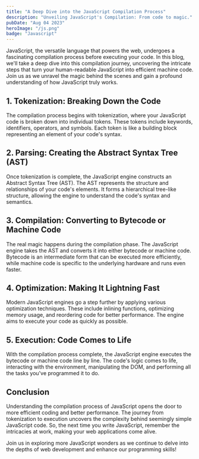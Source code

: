 ```yaml
---
title: "A Deep Dive into the JavaScript Compilation Process"
description: "Unveiling JavaScript's Compilation: From code to magic."
pubDate: "Aug 04 2023"
heroImage: "/js.png"
badge: "Javascript"
---
```



JavaScript, the versatile language that powers the web, undergoes a fascinating compilation process before executing your code. In this blog, we'll take a deep dive into this compilation journey, uncovering the intricate steps that turn your human-readable JavaScript into efficient machine code. Join us as we unravel the magic behind the scenes and gain a profound understanding of how JavaScript truly works.

## 1. Tokenization: Breaking Down the Code

The compilation process begins with tokenization, where your JavaScript code is broken down into individual tokens. These tokens include keywords, identifiers, operators, and symbols. Each token is like a building block representing an element of your code's syntax.

## 2. Parsing: Creating the Abstract Syntax Tree (AST)

Once tokenization is complete, the JavaScript engine constructs an Abstract Syntax Tree (AST). The AST represents the structure and relationships of your code's elements. It forms a hierarchical tree-like structure, allowing the engine to understand the code's syntax and semantics.

## 3. Compilation: Converting to Bytecode or Machine Code

The real magic happens during the compilation phase. The JavaScript engine takes the AST and converts it into either bytecode or machine code. Bytecode is an intermediate form that can be executed more efficiently, while machine code is specific to the underlying hardware and runs even faster.

## 4. Optimization: Making It Lightning Fast

Modern JavaScript engines go a step further by applying various optimization techniques. These include inlining functions, optimizing memory usage, and reordering code for better performance. The engine aims to execute your code as quickly as possible.

## 5. Execution: Code Comes to Life

With the compilation process complete, the JavaScript engine executes the bytecode or machine code line by line. The code's logic comes to life, interacting with the environment, manipulating the DOM, and performing all the tasks you've programmed it to do.

## Conclusion

Understanding the compilation process of JavaScript opens the door to more efficient coding and better performance. The journey from tokenization to execution uncovers the complexity behind seemingly simple JavaScript code. So, the next time you write JavaScript, remember the intricacies at work, making your web applications come alive.

Join us in exploring more JavaScript wonders as we continue to delve into the depths of web development and enhance our programming skills!

